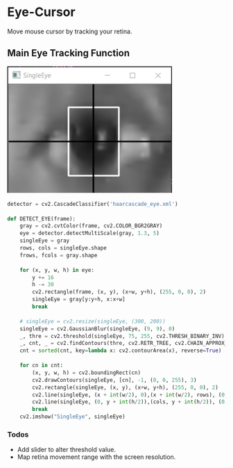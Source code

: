 # Eye-Cursor
Move mouse cursor by tracking your retina.

## Main Eye Tracking Function
![Screenshot](https://github.com/RitosomPal/Eye-Cursor/blob/master/screenshot/EyeTrack.png "Screenshot")
```py
detector = cv2.CascadeClassifier('haarcascade_eye.xml')

def DETECT_EYE(frame):
    gray = cv2.cvtColor(frame, cv2.COLOR_BGR2GRAY) 
    eye = detector.detectMultiScale(gray, 1.3, 5) 
    singleEye = gray
    rows, cols = singleEye.shape
    frows, fcols = gray.shape
    
    for (x, y, w, h) in eye:
        y += 16
        h -= 30
        cv2.rectangle(frame, (x, y), (x+w, y+h), (255, 0, 0), 2)
        singleEye = gray[y:y+h, x:x+w]
        break
        
    # singleEye = cv2.resize(singleEye, (300, 200))
    singleEye = cv2.GaussianBlur(singleEye, (9, 9), 0)
    _, thre = cv2.threshold(singleEye, 75, 255, cv2.THRESH_BINARY_INV) # Threshold value may varey due to environment light.
    _, cnt, _ = cv2.findContours(thre, cv2.RETR_TREE, cv2.CHAIN_APPROX_SIMPLE)
    cnt = sorted(cnt, key=lambda x: cv2.contourArea(x), reverse=True)
    
    for cn in cnt:
        (x, y, w, h) = cv2.boundingRect(cn)
        cv2.drawContours(singleEye, [cn], -1, (0, 0, 255), 3)
        cv2.rectangle(singleEye, (x, y), (x+w, y+h), (255, 0, 0), 2)
        cv2.line(singleEye, (x + int(w/2), 0),(x + int(w/2), rows), (0, 255, 0), 2)
        cv2.line(singleEye, (0, y + int(h/2)),(cols, y + int(h/2)), (0, 255, 0), 2)
        break
    cv2.imshow("SingleEye", singleEye)
```


### Todos

 - Add slider to alter threshold value.
 - Map retina movement range with the screen resolution.
